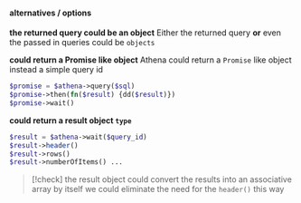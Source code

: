 #### alternatives / options

**the returned query could be an object**
Either the returned query **or** even the passed in queries could be `objects`

**could return a Promise like object**
Athena could return a `Promise` like object instead a simple query id
```php
$promise = $athena->query($sql)
$promise->then(fn($result) {dd($result)})
$promise->wait()
```

**could return a result object `type`**
```php
$result = $athena->wait($query_id) 
$result->header()
$result->rows()
$result->numberOfItems() ...
```

> [!check] the result object could convert the results into an associative array by itself
> we could eliminate the need for the `header()` this way
